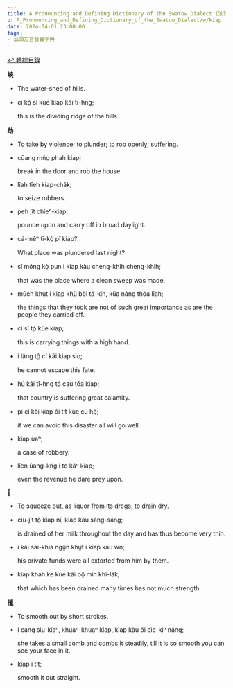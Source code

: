 ```yaml
---
title: A Pronouncing and Defining Dictionary of the Swatow Dialect (汕頭方言音義字典) / kiap
p: A_Pronouncing_and_Defining_Dictionary_of_the_Swatow_Dialect/w/kiap
date: 2024-04-01 23:00:00
tags: 
- 汕頭方言音義字典
---
```


[↩️ 轉總目錄](/A_Pronouncing_and_Defining_Dictionary_of_the_Swatow_Dialect)


**峽**
- The water-shed of hills.

- cí kò̤ sĭ kùe kiap kâi tī-hng;

  this is the dividing ridge of the hills.

**劫**
- To take by violence; to plunder; to rob openly; suffering.

- cūang mn̂g phah kiap;

  break in the door and rob the house.

- lîah tîeh kiap-châk;

  to seize robbers.

- peh jît chíeⁿ-kiap;

  pounce upon and carry off in broad daylight.

- cá-mêⁿ tī-kò̤ pĭ kiap?

  What place was plundered last night?

- sĭ móng kò̤ pun i kiap kàu cheng-khih cheng-khih;

  that was the place where a clean sweep was made.

- mûeh khṳt i kiap khṳ̀ bŏi tá-kín, kŭa nâng thòa lîah;

  the things that they took are not of such great importance as are the people they carried off.

- cí sĭ tó̤ kùe kiap;

  this is carrying things with a high hand.

- i lâng tô̤ cí kâi kiap sìo;

  he cannot escape this fate.

- hṳ́ kâi tī-hng tó̤ cau tōa kiap;

  that country is suffering great calamity.

- pī cí kâi kiap ŏi tit kùe cū hó̤;

  if we can avoid this disaster all will go well.

- kiap ùaⁿ;

  a case of robbery.

- lîen ûang-kǹg i to káⁿ kiap;

  even the revenue he dare prey upon.

**𢯰**
- To squeeze out, as liquor from its dregs; to drain dry.

- ciu-jît tó̤ kîap nĭ, kîap kàu sáng-sáng;

  is drained of her milk throughout the day and has thus become very thin.

- i kâi sai-khia ngṳ̂n khṳt i kîap kàu ŵn;

  his private funds were all extorted from him by them.

- kîap khah ke kùe kâi bô̤ mih khì-lâk;

  that which has been drained many times has not much strength.

**擸**
- To smooth out by short strokes.

- i cang siu-kíaⁿ, khuaⁿ-khuaⁿ kîap, kîap kàu ŏi cìe-kìⁿ nâng;

  she takes a small comb and combs it steadily, till it is so smooth you can see your face in it.

- kîap i tît;

  smooth it out straight.
